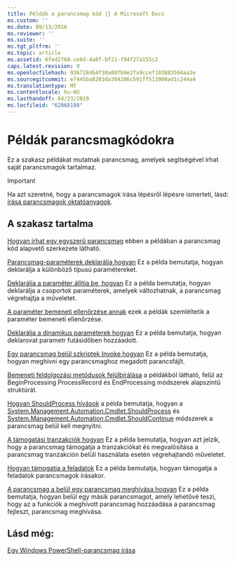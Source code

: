 ```yaml
---
title: Példák a parancsmag kód |} A Microsoft Docs
ms.custom: ''
ms.date: 09/13/2016
ms.reviewer: ''
ms.suite: ''
ms.tgt_pltfrm: ''
ms.topic: article
ms.assetid: 6fed2f68-ce6d-4a8f-bf21-f94f27a155c2
caps.latest.revision: 9
ms.openlocfilehash: 936728d64f30a08fb9e2fa9ccef103683594aa3e
ms.sourcegitcommit: e7445ba8203da304286c591ff513900ad1c244a4
ms.translationtype: MT
ms.contentlocale: hu-HU
ms.lasthandoff: 04/23/2019
ms.locfileid: "62068198"
---
```

# <a name="examples-of-cmdlet-code"></a>Példák parancsmagkódokra

Ez a szakasz példákat mutatnak parancsmag, amelyek segítségével írhat saját parancsmagok tartalmaz.

> [!IMPORTANT]
> Ha azt szeretné, hogy a parancsmagok írása lépésről lépésre ismerteti, lásd: [írása parancsmagok oktatóanyagok](./tutorials-for-writing-cmdlets.md).

## <a name="in-this-section"></a>A szakasz tartalma

[Hogyan írhat egy egyszerű parancsmag](./how-to-write-a-simple-cmdlet.md) ebben a példában a parancsmag kód alapvető szerkezete látható.

[Parancsmag-paraméterek deklarálja hogyan](./how-to-declare-cmdlet-parameters.md) Ez a példa bemutatja, hogyan deklarálja a különböző típusú paramétereket.

[Deklarálja a paraméter állítja be, hogyan](./how-to-declare-parameter-sets.md) Ez a példa bemutatja, hogyan deklarálja a csoportok paraméterek, amelyek változhatnak, a parancsmag végrehajtja a műveletet.

[A paraméter bemeneti ellenőrzése annak](./how-to-validate-parameter-input.md) ezek a példák szemléltetik a paraméter bemeneti ellenőrzése.

[Deklarálja a dinamikus paraméterek hogyan](./how-to-declare-dynamic-parameters.md) Ez a példa bemutatja, hogyan deklarovat parametr futásidőben hozzáadott.

[Egy parancsmag belül szkriptek Invoke hogyan](./how-to-invoke-scripts-within-a-cmdlet.md) Ez a példa bemutatja, hogyan meghívni egy parancsmaghoz megadott parancsfájlt.

[Bemeneti feldolgozási metódusok felülbírálása](./how-to-override-input-processing-methods.md) a példákból látható, felül az BeginProcessing ProcessRecord és EndProcessing módszerek alapszintű struktúrát.

[Hogyan ShouldProcess hívások](./how-to-request-confirmations.md) a példa bemutatja, hogyan a [System.Management.Automation.Cmdlet.ShouldProcess](/dotnet/api/System.Management.Automation.Cmdlet.ShouldProcess) és [System.Management.Automation.Cmdlet.ShouldContinue](/dotnet/api/System.Management.Automation.Cmdlet.ShouldContinue) módszerek a parancsmag belül kell megnyitni.

[A támogatási tranzakciók hogyan](./how-to-support-transactions.md) Ez a példa bemutatja, hogyan azt jelzik, hogy a parancsmag támogatja a tranzakciókat és megvalósítása a parancsmag tranzakción belüli használata esetén végrehajtandó műveletet.

[Hogyan támogatja a feladatok](./how-to-support-jobs.md) Ez a példa bemutatja, hogyan támogatja a feladatok parancsmagok írásakor.

[A parancsmag a belül egy parancsmag meghívása hogyan](./how-to-invoke-a-cmdlet-from-within-a-cmdlet.md) Ez a példa bemutatja, hogyan belül egy másik parancsmagot, amely lehetővé teszi, hogy az a funkciók a meghívott parancsmag hozzáadása a parancsmag fejleszt, parancsmag meghívása.

## <a name="see-also"></a>Lásd még:

[Egy Windows PowerShell-parancsmag írása](./writing-a-windows-powershell-cmdlet.md)
